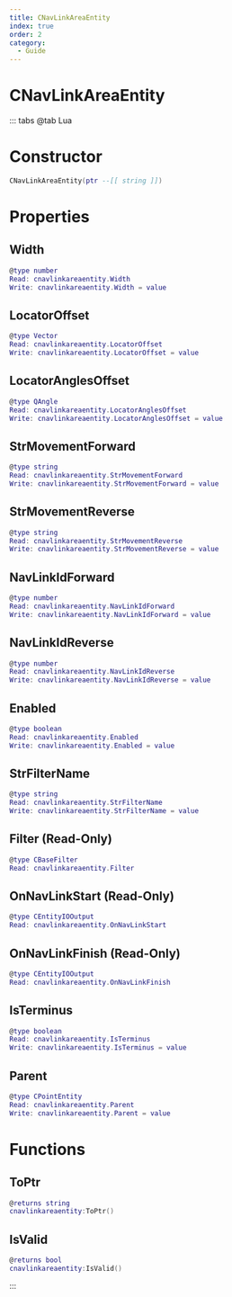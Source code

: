 ```yaml
---
title: CNavLinkAreaEntity
index: true
order: 2
category:
  - Guide
---
```


# CNavLinkAreaEntity

::: tabs
@tab Lua
# Constructor
```lua
CNavLinkAreaEntity(ptr --[[ string ]])
```
# Properties
## Width 
```lua
@type number
Read: cnavlinkareaentity.Width
Write: cnavlinkareaentity.Width = value
```
## LocatorOffset 
```lua
@type Vector
Read: cnavlinkareaentity.LocatorOffset
Write: cnavlinkareaentity.LocatorOffset = value
```
## LocatorAnglesOffset 
```lua
@type QAngle
Read: cnavlinkareaentity.LocatorAnglesOffset
Write: cnavlinkareaentity.LocatorAnglesOffset = value
```
## StrMovementForward 
```lua
@type string
Read: cnavlinkareaentity.StrMovementForward
Write: cnavlinkareaentity.StrMovementForward = value
```
## StrMovementReverse 
```lua
@type string
Read: cnavlinkareaentity.StrMovementReverse
Write: cnavlinkareaentity.StrMovementReverse = value
```
## NavLinkIdForward 
```lua
@type number
Read: cnavlinkareaentity.NavLinkIdForward
Write: cnavlinkareaentity.NavLinkIdForward = value
```
## NavLinkIdReverse 
```lua
@type number
Read: cnavlinkareaentity.NavLinkIdReverse
Write: cnavlinkareaentity.NavLinkIdReverse = value
```
## Enabled 
```lua
@type boolean
Read: cnavlinkareaentity.Enabled
Write: cnavlinkareaentity.Enabled = value
```
## StrFilterName 
```lua
@type string
Read: cnavlinkareaentity.StrFilterName
Write: cnavlinkareaentity.StrFilterName = value
```
## Filter (Read-Only)
```lua
@type CBaseFilter
Read: cnavlinkareaentity.Filter
```
## OnNavLinkStart (Read-Only)
```lua
@type CEntityIOOutput
Read: cnavlinkareaentity.OnNavLinkStart
```
## OnNavLinkFinish (Read-Only)
```lua
@type CEntityIOOutput
Read: cnavlinkareaentity.OnNavLinkFinish
```
## IsTerminus 
```lua
@type boolean
Read: cnavlinkareaentity.IsTerminus
Write: cnavlinkareaentity.IsTerminus = value
```
## Parent 
```lua
@type CPointEntity
Read: cnavlinkareaentity.Parent
Write: cnavlinkareaentity.Parent = value
```
# Functions
## ToPtr
```lua
@returns string
cnavlinkareaentity:ToPtr()
```
## IsValid
```lua
@returns bool
cnavlinkareaentity:IsValid()
```

:::